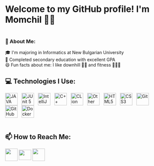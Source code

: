 # Welcome to my GitHub profile! I'm Momchil 👋🏻


### <br>🚀 About Me:<br>

🎓 I'm majoring in Informatics at New Bulgarian University<br>🥇 Completed secondary education with excellent GPA<br>😄 Fun facts about me: I like downhill 🚵🏻 and fitness 🏋🏻‍♀️<br>

## 💻 Technologies I Use:

<img align="left" width="40" height="40" src="https://img.icons8.com/?size=100&id=Pd2x9GWu9ovX&format=png&color=000000" alt="JAVA" style="padding-right:10px"/>
<img align="left" width="40" height="40" src="https://avatars.githubusercontent.com/u/874086?s=280&v=4" alt="JUnit 5" style="padding-right:10px;"/>
<img align="left" width="40" height="40" src="https://img.icons8.com/?size=100&id=61466&format=png&color=000000" alt="IntelliJ IDEA" style="padding-right:10px;"/>
<img align="left" width="40" height="40" src="https://img.icons8.com/?size=100&id=40669&format=png&color=000000" alt="C++" style="padding-right:10px;"/>
<img align="left" width="40" height="40" src="https://static-00.iconduck.com/assets.00/clion-icon-512x512-tvyolucv.png" alt="CLion" style="padding-right:10px;"/>
<img align="left" width="40" height="40" src="https://img.icons8.com/?size=100&id=PXTY4q2Sq2lG&format=png&color=000000" alt="Other Tool" style="padding-right:10px;"/>
<img align="left" width="40" height="40" src="https://img.icons8.com/?size=100&id=20909&format=png&color=000000" alt="HTML5" style="padding-right:10px;"/>
<img align="left" width="40" height="40" src="https://img.icons8.com/?size=100&id=21278&format=png&color=000000" alt="CSS3" style="padding-right:10px;"/>
<img align="left" width="40" height="40" src="https://img.icons8.com/?size=100&id=20906&format=png&color=000000" alt="Git" style="padding-right:10px;"/>
<img align="left" width="40" height="40" src="https://img.icons8.com/?size=100&id=16318&format=png&color=FFFFFF" alt="GitHub" style="padding-right:10px;"/>
<img align="left" width="40" height="40" src="https://img.icons8.com/?size=100&id=cdYUlRaag9G9&format=png&color=000000" alt="Docker" style="padding-right:10px;"/>



<br clear="left"/>

<br>

## 📫 How to Reach Me:

<p align="left">
    <a href="https://www.linkedin.com/in/momchil-tsanov-5b91a62aa/" target="blank"><img align="center"
      src="https://img.icons8.com/?size=100&id=vWcULbkKy3DN&format=png&color=000000"
      height="40" width="40" /></a>
    <a href="https://www.facebook.com/profile.php?id=100009972669108&locale=bg_BG" target="blank"><img align="center"
      src="https://raw.githubusercontent.com/rahuldkjain/github-profile-readme-generator/master/src/images/icons/Social/facebook.svg"
      height="33" width="40" /></a>
    <a href="mailto:momchilworkspace@gmail.com" target="blank"><img align="center" src="https://img.icons8.com/?size=100&id=qyRpAggnV0zH&format=png&color=000000"
      height="40-" width="40" /></a>
      
 
</p>
